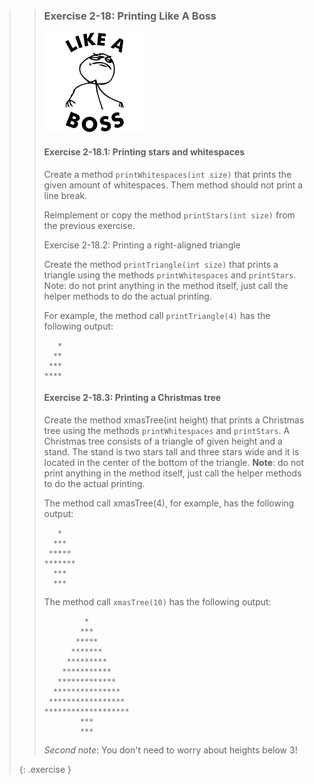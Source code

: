 >>### Exercise 2-18: Printing Like A Boss
>> ![like a boss](images/likeaboss.png?right)
>>#### Exercise 2-18.1: Printing stars and whitespaces
>>
>>Create a method `printWhitespaces(int size)` that prints the given amount of whitespaces. Them method should not print a line break.
>>
>>Reimplement or copy the method `printStars(int size)` from the previous exercise.
>>
>>Exercise 2-18.2: Printing a right-aligned triangle
>>
>>Create the method `printTriangle(int size)` that prints a triangle using the methods `printWhitespaces` and `printStars`. Note: do not print anything in the method itself, just call the helper methods to do the actual printing.
>>
>>For example, the method call `printTriangle(4)` has the following output:
>>
>>```output
>>    *
>>   **
>>  ***
>> ****
>>```
>>#### Exercise 2-18.3: Printing a Christmas tree
>>
>>Create the method xmasTree(int height) that prints a Christmas tree using the methods `printWhitespaces` and `printStars`. A Christmas tree consists of a triangle of given height and a stand. The stand is two stars tall and three stars wide and it is located in the center of the bottom of the triangle. **Note**: do not print anything in the method itself, just call the helper methods to do the actual printing.
>>
>>The method call xmasTree(4), for example, has the following output:
>>
>>```output
>>    *
>>   ***
>>  *****
>> *******
>>   ***
>>   ***
>>```
>>
>>The method call `xmasTree(10)` has the following output:
>>
>>```output
>>          *
>>         ***
>>        *****
>>       *******
>>      *********
>>     ***********
>>    *************
>>   ***************
>>  *****************
>> *******************
>>         ***
>>         ***
>>```
>>*Second note*: You don't need to worry about heights below 3!
>>
>{: .exercise }